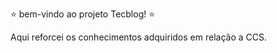 &#11088; bem-vindo ao projeto Tecblog! &#11088;

Aqui reforcei os conhecimentos adquiridos em relação a CCS.